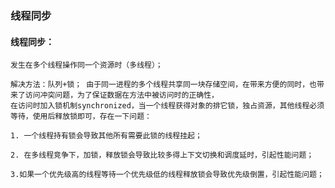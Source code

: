 ### 线程同步

#### 线程同步：

    发生在多个线程操作同一个资源时（多线程）；
    
    解决方法：队列+锁； 由于同一进程的多个线程共享同一块存储空间，在带来方便的同时，也带来了访问冲突问题，为了保证数据在方法中被访问时的正确性，
    在访问时加入锁机制synchronized，当一个线程获得对象的排它锁，独占资源，其他线程必须等待，使用后释放锁即可，存在一下问题：
    
    1. 一个线程持有锁会导致其他所有需要此锁的线程挂起；
    
    2. 在多线程竞争下，加锁，释放锁会导致比较多得上下文切换和调度延时，引起性能问题；
    
    3.如果一个优先级高的线程等待一个优先级低的线程释放锁会导致优先级倒置，引起性能问题；

